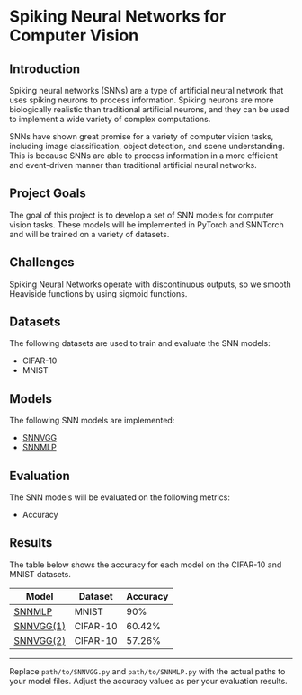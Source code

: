 # Spiking Neural Networks for Computer Vision

## Introduction

Spiking neural networks (SNNs) are a type of artificial neural network that uses spiking neurons to process information. Spiking neurons are more biologically realistic than traditional artificial neurons, and they can be used to implement a wide variety of complex computations.

SNNs have shown great promise for a variety of computer vision tasks, including image classification, object detection, and scene understanding. This is because SNNs are able to process information in a more efficient and event-driven manner than traditional artificial neural networks.

## Project Goals

The goal of this project is to develop a set of SNN models for computer vision tasks. These models will be implemented in PyTorch and SNNTorch and will be trained on a variety of datasets.

## Challenges

Spiking Neural Networks operate with discontinuous outputs, so we smooth Heaviside functions by using sigmoid functions.

## Datasets

The following datasets are used to train and evaluate the SNN models:

- CIFAR-10
- MNIST

## Models

The following SNN models are implemented:

- [SNNVGG](https://github.com/alexandro767/SNN_project/blob/main/SNN_VGG_2.ipynb)
- [SNNMLP](path/to/SNNMLP.py)

## Evaluation

The SNN models will be evaluated on the following metrics:

- Accuracy

## Results

The table below shows the accuracy for each model on the CIFAR-10 and MNIST datasets.

| Model   | Dataset | Accuracy |
|---------|--------------------|----------------|
| [SNNMLP](path/to/SNNMLP.py) | MNIST            | 90%            |
| [SNNVGG(1)](https://github.com/alexandro767/SNN_project/blob/main/SNN_VGG_like.ipynb) | CIFAR-10            | 60.42%            |
| [SNNVGG(2)](https://github.com/alexandro767/SNN_project/blob/main/SNN_VGG_2.ipynb) | CIFAR-10            | 57.26%            |

---

Replace `path/to/SNNVGG.py` and `path/to/SNNMLP.py` with the actual paths to your model files. Adjust the accuracy values as per your evaluation results.
